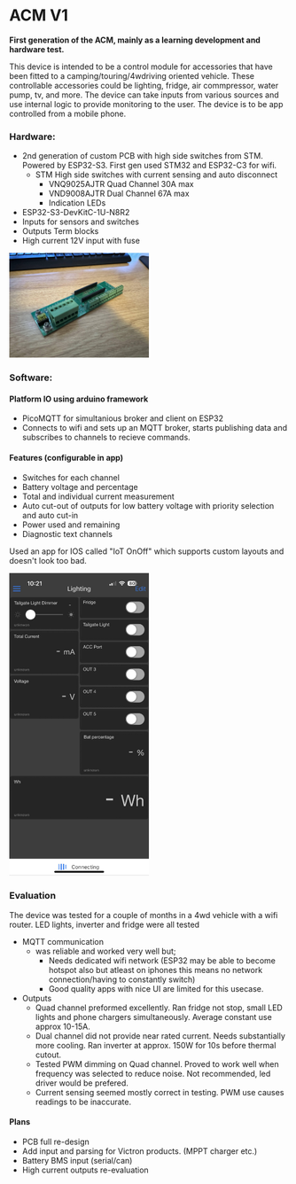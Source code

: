 # ACM V1
**First generation of the ACM, mainly as a learning development and hardware test.**

This device is intended to be a control module for accessories that have been fitted to a camping/touring/4wdriving oriented vehicle. These controllable accessories could be lighting, fridge, air commpressor, water pump, tv, and more. 
The device can take inputs from various sources and use internal logic to provide monitoring to the user.
The device is to be app controlled from a mobile phone.

### Hardware:
  - 2nd generation of custom PCB with high side switches from STM. Powered by ESP32-S3. First gen used STM32 and ESP32-C3 for wifi.
    - STM High side switches with current sensing and auto disconnect
      - VNQ9025AJTR Quad Channel 30A max
      - VND9008AJTR Dual Channel 67A max
      - Indication LEDs
  - ESP32-S3-DevKitC-1U-N8R2
  - Inputs for sensors and switches
  - Outputs Term blocks
  - High current 12V input with fuse

<img src="/Hardware/Images/IMG_4668.jpg" width=50% height=50%>

### Software:
#### Platform IO using arduino framework
  - PicoMQTT for simultanious broker and client on ESP32
  - Connects to wifi and sets up an MQTT broker, starts publishing data and subscribes to channels to recieve commands.
#### Features (configurable in app)
- Switches for each channel
- Battery voltage and percentage
- Total and individual current measurement
- Auto cut-out of outputs for low battery voltage with priority selection and auto cut-in
- Power used and remaining
- Diagnostic text channels


Used an app for IOS called "IoT OnOff" which supports custom layouts and doesn't look too bad.

<img src="/Software/IMG_4670.jpg" width=50% height=50%>

### Evaluation
The device was tested for a couple of months in a 4wd vehicle with a wifi router. LED lights, inverter and fridge were all tested
  - MQTT communication
    - was reliable and worked very well but;
      - Needs dedicated wifi network (ESP32 may be able to become hotspot also but atleast on iphones this means no network connection/having to constantly switch)
      - Good quality apps with nice UI are limited for this usecase.
  - Outputs
    - Quad channel preformed excellently. Ran fridge not stop, small LED lights and phone chargers simultaneously. Average constant use approx 10-15A.
    - Dual channel did not provide near rated current. Needs substantially more cooling. Ran inverter at approx. 150W for 10s before thermal cutout.
    - Tested PWM dimming on Quad channel. Proved to work well when frequency was selected to reduce noise. Not recommended, led driver would be prefered.
    - Current sensing seemed mostly correct in testing. PWM use causes readings to be inaccurate.
#### Plans
  - PCB full re-design
  - Add input and parsing for Victron products. (MPPT charger etc.)
  - Battery BMS input (serial/can)
  - High current outputs re-evaluation
  
